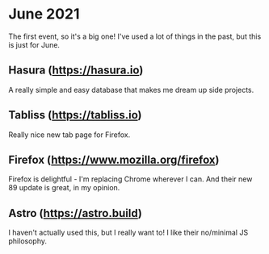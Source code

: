 # June 2021

The first event, so it's a big one!  I've used a lot of things in the past, but this is just for June.

## Hasura (https://hasura.io)

A really simple and easy database that makes me dream up side projects.

## Tabliss (https://tabliss.io)

Really nice new tab page for Firefox.

## Firefox (https://www.mozilla.org/firefox)

Firefox is delightful - I'm replacing Chrome wherever I can.  And their new 89 update is great, in my opinion.

## Astro (https://astro.build)

I haven't actually used this, but I really want to!  I like their no/minimal JS philosophy.
